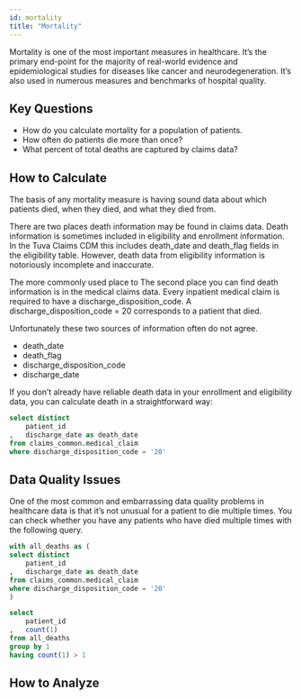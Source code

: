 ```yaml
---
id: mortality
title: "Mortality"
---
```

Mortality is one of the most important measures in healthcare.  It’s the primary end-point for the majority of real-world evidence and epidemiological studies for diseases like cancer and neurodegeneration.  It’s also used in numerous measures and benchmarks of hospital quality.

## Key Questions
- How do you calculate mortality for a population of patients.
- How often do patients die more than once?
- What percent of total deaths are captured by claims data?

## How to Calculate
The basis of any mortality measure is having sound data about which patients died, when they died, and what they died from.

There are two places death information may be found in claims data.  Death information is sometimes included in eligibility and enrollment information.  In the Tuva Claims CDM this includes death_date and death_flag fields in the eligibility table.  However, death data from eligibility information is notoriously incomplete and inaccurate.

The more commonly used place to The second place you can find death information is in the medical claims data.  Every inpatient medical claim is required to have a discharge_disposition_code.  A discharge_disposition_code = 20 corresponds to a patient that died.  

Unfortunately these two sources of information often do not agree.

- death_date
- death_flag
- discharge_disposition_code
- discharge_date

If you don’t already have reliable death data in your enrollment and eligibility data, you can calculate death in a straightforward way:

```sql
select distinct
    patient_id
,   discharge_date as death_date
from claims_common.medical_claim
where discharge_disposition_code = '20'
```

## Data Quality Issues
One of the most common and embarrassing data quality problems in healthcare data is that it’s not unusual for a patient to die multiple times.  You can check whether you have any patients who have died multiple times with the following query.

```sql
with all_deaths as (
select distinct
    patient_id
,   discharge_date as death_date
from claims_common.medical_claim
where discharge_disposition_code = '20'
)

select 
    patient_id
,   count(1)
from all_deaths
group by 1
having count(1) > 1
```

## How to Analyze
